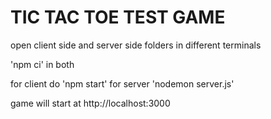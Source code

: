 # TIC TAC TOE TEST GAME

open client side and server side folders in different terminals

'npm ci' in both

for client do 'npm start' 
for server 'nodemon server.js'

game will start at http://localhost:3000
